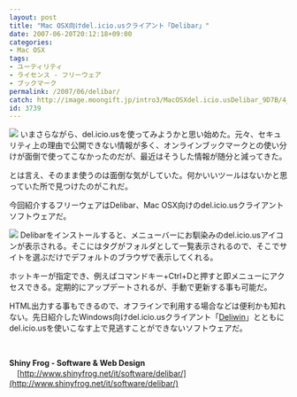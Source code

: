 ```yaml
---
layout: post
title: "Mac OSX向けdel.icio.usクライアント「Delibar」"
date: 2007-06-20T20:12:18+09:00
categories:
- Mac OSX
tags: 
- ユーティリティ
- ライセンス - フリーウェア
- ブックマーク
permalink: /2007/06/delibar/
catch: http://image.moongift.jp/intro3/MacOSXdel.icio.usDelibar_9D7B/4_thumb.png
id: 3739
---
```

[![](http://image.moongift.jp/intro3/MacOSXdel.icio.usDelibar_9D7B/5_thumb1.png)](http://image.moongift.jp/intro3/MacOSXdel.icio.usDelibar_9D7B/53.png) いまさらながら、del.icio.usを使ってみようかと思い始めた。元々、セキュリティ上の理由で公開できない情報が多く、オンラインブックマークとの使い分けが面倒で使ってこなかったのだが、最近はそうした情報が随分と減ってきた。

 

とは言え、そのまま使うのは面倒な気がしていた。何かいいツールはないかと思っていた所で見つけたのがこれだ。

 

今回紹介するフリーウェアはDelibar、Mac OSX向けのdel.icio.usクライアントソフトウェアだ。

 <!--more--> 

[![](http://image.moongift.jp/intro3/MacOSXdel.icio.usDelibar_9D7B/4_thumb.png)](http://image.moongift.jp/intro3/MacOSXdel.icio.usDelibar_9D7B/42.png) Delibarをインストールすると、メニューバーにお馴染みのdel.icio.usアイコンが表示される。そこにはタグがフォルダとして一覧表示されるので、そこでサイトを選ぶだけでデフォルトのブラウザで表示してくれる。

 

ホットキーが指定でき、例えばコマンドキー+Ctrl+Dと押すと即メニューにアクセスできる。定期的にアップデートされるが、手動で更新する事も可能だ。

 

HTML出力する事もできるので、オフラインで利用する場合などは便利かも知れない。先日紹介したWindows向けdel.icio.usクライアント「[Deliwin](http://www.moongift.jp/2007/06/deliwin/)」とともにdel.icio.usを使いこなす上で見逃すことができないソフトウェアだ。

 

&nbsp;

 

**Shiny Frog - Software & Web Design**  
　[http://www.shinyfrog.net/it/software/delibar/](http://www.shinyfrog.net/it/software/delibar/)

